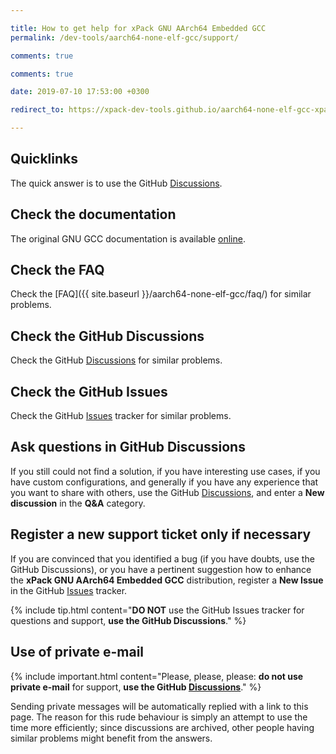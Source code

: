 ```yaml
---

title: How to get help for xPack GNU AArch64 Embedded GCC
permalink: /dev-tools/aarch64-none-elf-gcc/support/

comments: true

comments: true

date: 2019-07-10 17:53:00 +0300

redirect_to: https://xpack-dev-tools.github.io/aarch64-none-elf-gcc-xpack/docs/support/

---
```


## Quicklinks

The quick answer is to use the GitHub
[Discussions](https://github.com/xpack-dev-tools/aarch64-none-elf-gcc-xpack/discussions/).

## Check the documentation

The original GNU GCC documentation is available
[online](https://gcc.gnu.org/onlinedocs/).

## Check the FAQ

Check the [FAQ]({{ site.baseurl }}/aarch64-none-elf-gcc/faq/)
for similar problems.

## Check the GitHub Discussions

Check the GitHub [Discussions](https://github.com/xpack-dev-tools/aarch64-none-elf-gcc-xpack/discussions/) for
similar problems.

## Check the GitHub Issues

Check the GitHub
[Issues](https://github.com/xpack-dev-tools/aarch64-none-elf-gcc-xpack/issues/)
tracker for similar problems.

## Ask questions in GitHub Discussions

If you still could not find a solution, if you have interesting use
cases, if you have custom configurations, and generally if you have
any experience that you want to share with others, use the GitHub
[Discussions](https://github.com/xpack-dev-tools/aarch64-none-elf-gcc-xpack/discussions/),
and enter a **New discussion** in the **Q&A** category.

## Register a new support ticket only if necessary

If you are convinced that you identified a bug (if you have doubts,
use the GitHub Discussions),
or you have a pertinent suggestion how to enhance the **xPack GNU AArch64 Embedded GCC**
distribution, register a **New Issue** in the GitHub
[Issues](https://github.com/xpack-dev-tools/aarch64-none-elf-gcc-xpack/issues/)
tracker.

{% include tip.html content="**DO NOT** use the GitHub Issues tracker
for questions and support, **use the GitHub Discussions**." %}

## Use of private e-mail

{% include important.html content="Please, please, please: **do not use
private e-mail** for support, **use the GitHub
[Discussions](https://github.com/xpack-dev-tools/aarch64-none-elf-gcc-xpack/discussions/)**." %}

Sending private messages will be automatically replied with
a link to this page.
The reason for this rude behaviour is simply an attempt to use
the time more efficiently; since discussions are archived, other people
having similar problems might benefit from the answers.
